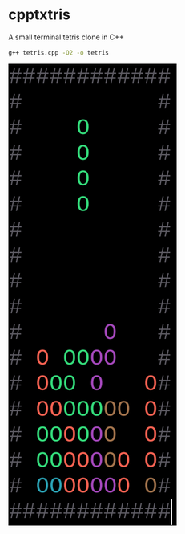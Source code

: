 # cpptxtris
A small terminal tetris clone in C++

```bash
g++ tetris.cpp -O2 -o tetris
```

![screenshot](tetris.png)
